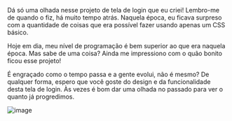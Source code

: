 Dá só uma olhada nesse projeto de tela de login que eu criei! Lembro-me de quando o fiz, há muito tempo atrás. Naquela época, eu ficava surpreso com a quantidade de coisas que era possível fazer usando apenas um CSS básico.

Hoje em dia, meu nível de programação é bem superior ao que era naquela época. Mas sabe de uma coisa? Ainda me impressiono com o quão bonito ficou esse projeto!

É engraçado como o tempo passa e a gente evolui, não é mesmo? De qualquer forma, espero que você goste do design e da funcionalidade desta tela de login. Às vezes é bom dar uma olhada no passado para ver o quanto já progredimos.

![image](https://github.com/Murilophy/Projeto-login/assets/137320364/da3e18e0-3acd-4868-89b5-4f834793a2f8)

